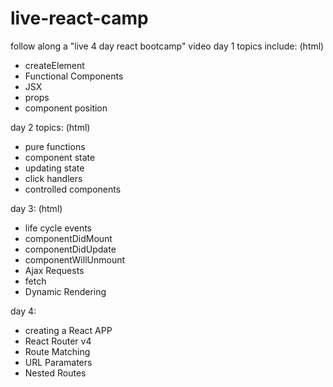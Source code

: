 # live-react-camp
follow along a "live 4 day react bootcamp" video
day 1 topics include: (html)
- createElement
- Functional Components
- JSX
- props
- component position

day 2 topics: (html)
- pure functions
- component state
- updating state
- click handlers
- controlled components

day 3: (html)
- life cycle events
- componentDidMount
- componentDidUpdate
- componentWillUnmount
- Ajax Requests
- fetch
- Dynamic Rendering

day 4:
- creating a React APP
- React Router v4
- Route Matching
- URL Paramaters
- Nested Routes
